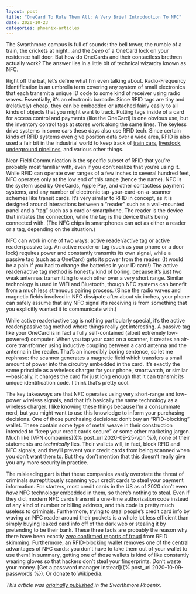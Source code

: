 ```yaml
---
layout: post
title: "OneCard To Rule Them All: A Very Brief Introduction To NFC"
date: 2020-10-23
categories: phoenix-articles
---
```


The Swarthmore campus is full of sounds: the bell tower, the rumble of a train, the crickets at night…and the *beep* of a OneCard lock on your residence hall door. But how do OneCards and their contactless brethren actually work? The answer lies in a little bit of technical wizardry known as NFC.

Right off the bat, let’s define what I’m even talking about. Radio-Frequency Identification is an umbrella term covering any system of small electronics that each transmit a unique ID code to some kind of receiver using radio waves. Essentially, it’s an electronic barcode. Since RFID tags are tiny and (relatively) cheap, they can be embedded or attached fairly easily to all kinds of objects that you might want to track. Putting tags inside of a card for access control and payments (like the OneCard) is one obvious use, but the inventory control tags at stores work along the same lines. The keyless drive systems in some cars these days also use RFID tech. Since certain kinds of RFID systems even give position data over a wide area, RFID is also used a fair bit in the industrial world to keep track of [train cars](https://www.railway-technology.com/features/feature1684/), [livestock](https://www.iso.org/standard/50979.html), [underground pipelines](https://patents.google.com/patent/US20070057769A1/en), and various other things.

Near-Field Communication is the specific subset of RFID that you’re probably most familiar with, even if you don’t realize that you’re using it. While RFID can operate over ranges of a few inches to several hundred feet, NFC operates only at the low end of this range (hence the name). NFC is the system used by OneCards, Apple Pay, and other contactless payment systems, and any number of electronic tap-your-card-on-a-scanner schemes like transit cards. It’s very similar to RFID in concept, as it is designed around interactions between a “reader” such as a wall-mounted panel and a “tag” such as a card or smartphone. The reader is the device that initiates the connection, while the tag is the device that’s being connected with. (The NFC chips in smartphones can act as either a reader or a tag, depending on the situation.)

NFC can work in one of two ways: active reader/active tag or active reader/passive tag. An active reader or tag (such as your phone or a door lock) requires power and constantly transmits its own signal, while a passive tag (such as a OneCard) gets its power from the reader. (It would be a pain if you had to change the batteries in your ID card!) The active reader/active tag method is honestly kind of boring, because it’s just two weak antennas transmitting to each other over a very short range. Similar technology is used in WiFi and Bluetooth, though NFC systems can benefit from a much less strenuous pairing process. (Since the radio waves and magnetic fields involved in NFC dissipate after about six inches, your phone can safely assume that any NFC signal it’s receiving is from something that you explicitly wanted it to communicate with.)

While active reader/active tag is nothing particularly special, it’s the active reader/passive tag method where things really get interesting. A passive tag like your OneCard is in fact a fully self-contained (albeit extremely low-powered) computer. When you tap your card on a scanner, it creates an air-core transformer using inductive coupling between a card antenna and the antenna in the reader. That’s an incredibly boring sentence, so let me rephrase: the scanner generates a magnetic field which transfers a small amount of power into the circuitry embedded in the card. It’s exactly the same principle as a wireless charger for your phone, smartwatch, or similar—basically, it charges the card for just long enough that it can transmit its unique identification code. I think that’s pretty cool.

The key takeaways are that NFC operates using very short-range and low-power wireless signals, and that it’s basically the same technology as a wireless charger. I like knowing these things because I’m a consummate nerd, but you might want to use this knowledge to inform your purchasing decisions. One of those purchasing decisions: don’t buy an “RFID-blocking” wallet. These contain some type of metal weave in their construction intended to “keep your credit cards secure” or some other marketing jargon. Much like [VPN companies]({% post_url 2020-09-25-vpn %}), none of their statements are *technically* lies. Their wallets will, in fact, block RFID and NFC signals, and they’ll prevent your credit cards from being scanned when you don’t want them to. But they don’t mention that this doesn’t really give you any more security in practice.

The misleading part is that these companies vastly overstate the threat of criminals surreptitiously scanning your credit cards to steal your payment information. For starters, most credit cards in the US as of 2020 don’t even *have* NFC technology embedded in them, so there’s nothing to steal. Even if they did, modern NFC cards transmit a one-time authorization code instead of any kind of number or billing address, and this code is pretty much useless to criminals. Furthermore, trying to steal people’s credit card info by waving an NFC reader around their pockets is a whole lot less efficient than simply buying leaked card info off of the dark web or stealing it by pretending to be their bank. These three facts are probably the reason why there have been exactly [*zero* confirmed reports of fraud](https://www.digitaltrends.com/cool-tech/are-rfid-blocking-products-worth-your-money-we-asked-an-expert/) from RFID skimming. Furthermore, an RFID-blocking wallet removes one of the central advantages of NFC cards: you don’t have to take them out of your wallet to use them! In summary, getting one of those wallets is kind of like constantly wearing gloves so that hackers don’t steal your fingerprints. Don’t waste your money. [Get a password manager instead]({% post_url 2020-10-09-passwords %}). Or donate to Wikipedia.

_This article was [originally published](https://swarthmorephoenix.com/2020/10/23/onecard-to-rule-them-all-a-very-brief-introduction-to-nfc/) in the Swarthmore Phoenix._

